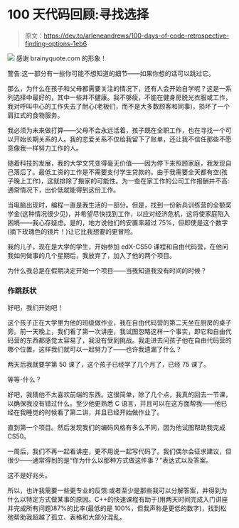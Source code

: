 # 100 天代码回顾:寻找选择

> 原文：<https://dev.to/arleneandrews/100-days-of-code-retrospective-finding-options-1eb6>

[![](../Images/d95644d52f249f0ebe7f775172b8fc5a.png)](https://www.brainyquote.com/photos_tr/en/p/plato/118809/plato1-2x.jpg) 
感谢 brainyquote.com 的形象！

警告:这一部分有一些你可能不想知道的细节——如果你想的话可以跳过它。

那么，为什么在孩子和父母都需要关注的情况下，还有人会开始自学呢？这是一系列选择中最好的，其中一些并不健康。我不够瘦，不能在健身房脱光衣服或工作，我对呼叫中心的工作失去了耐心(老板们，而不是大多数顾客和同事)，损坏了一个肩扛式的食物服务。

我必须为未来做打算——父母不会永远活着，孩子既在全职工作，也在寻找一个可以开始长期关系的人。我的恋爱关系不仅给我留下了账单，还让我不信任那些不愿意像我一样努力工作的人。

随着科技的发展，我的大学文凭变得毫无价值——因为停下来照顾家庭，我发现自己落后了。最低工资的工作是不需要支付学生贷款的。由于我需要全天都有空(孩子晚上工作)，这就排除了搬家的可能性。为一些在家工作的公司工作报酬并不高:通常情况下，出价低就能得到这份工作。

当电脑出现时，编程一直是我生活的一部分。但是，找到一份新兵训练营的全额奖学金(这种情况很少见)，并希望尽快找到工作，以应对经济危机，这将使家庭陷入困境——我心存疑虑。是的，地方说他们的安置率超过 75%，但即使是这个数字(摘下玫瑰色的镜片！)让它比我想要的更冒险。

我的儿子，现在是大学的学生，开始参加 edX-CS50 课程和自由代码营，在他问我如何做事的几个星期后，我放弃了，加入了他的两个项目。

为什么我总是在假期决定开始一个项目——当我知道我没有时间的时候？

### 作跳跃状

好吧，我们开始吧！

这个孩子正在大学里为他的班级做作业，我在自由代码营的第二天坐在厨房的桌子旁。前一天晚上，我们看了第一次讲座，我试图忽略这样一个事实，即它和自由代码营的东西都感觉太容易了，我没有受到挑战。我走进去问孩子他在自由代码营的哪个位置，这样我们就可以一起努力了——也许我遗漏了什么？

两天后我就要学第 50 课了，这个孩子已经学了几个月了，已经 75 课了。

等等-什么？

好吧，我猜他不太喜欢前端的东西。这很简单，除了几个点，我真的回去一节课，以确保我没有错过什么。至少他更熟悉 C 语言，并且可以在这方面帮我——他已经在我睡觉的时候看了第二讲，并且已经开始做作业了。

直到第一个项目。然后发现我们的编码风格有多么不同，因为他试图帮助我完成 CS50。

一周后，我们不再一起看讲座，更不用说一起写代码了。我们偶尔会征求建议，但很少——通常得到的是“你为什么以那种方式做这件事？”表达式以及答案。

这不是好兆头。

所以，也许我需要一些更专业的反馈:或者至少是那些我可以分解答案，并得到为什么以特定方式做某事的原因。C++的快速课程有助于(用两天时间完成入门讲座并完成所有问题)87%的比率(最低的是 100%，但我声称是更低的数字)，找到松弛帮助我超越了孤立、表格和大部分混乱。